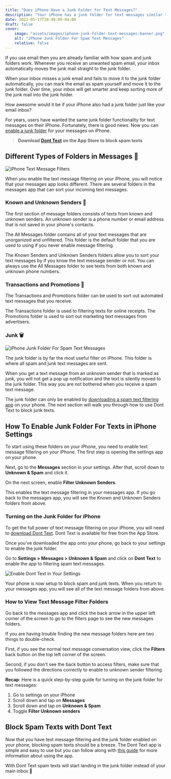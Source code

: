 ```yaml
---
title: "Does iPhone Have a Junk Folder for Text Messages?"
description: "Your iPhone has a junk folder for text messages similar to your email inbox. Turn on your text messages junk folder to block spam."
date: 2022-05-17T20:49:09-04:00
draft: false
cover:
    image: "assets/images/iphone-junk-folder-text-messages-banner.png"
    alt: "iPhone Junk Folder For Spam Text Messages"
    relative: false 
---
```


If you use email then you are already familiar with how spam and junk folders work. Whenever you receive an unwanted spam email, your inbox automatically moves the junk mail straight to the junk folder. 

When your inbox misses a junk email and fails to move it to the junk folder automatically, you can mark the email as spam yourself and move it to the junk folder. Over time, your inbox will get smarter and keep sorting more of the junk mail into the junk folder. 

How awesome would it be if your iPhone also had a junk folder just like your email inbox?

For years, users have wanted the same junk folder functionality for text messages on their iPhone. Fortunately, there is good news. Now you can [enable a junk folder](https://support.apple.com/guide/iphone/block-filter-and-report-messages-iph203ab0be4/ios) for your messages on iPhone. 

> **Download [Dont Text](https://apps.apple.com/us/app/dont-text/id1540836811) on the App Store to block spam texts**

## Different Types of Folders in Messages 📁

![iPhone Text Message Filters](/assets/images/iphone-text-message-filters.PNG#center "iPhone Text Message Filters")

When you enable the text message filtering on your iPhone, you will notice that your messages app looks different. There are several folders in the messages app that can sort your incoming text messages. 

### Known and Unknown Senders 🤨

The first section of message folders consists of texts from known and unknown senders. An unknown sender is a phone number or email address that is not saved in your phone's contacts. 

The All Messages folder contains all of your text messages that are unorganized and unfiltered. This folder is the default folder that you are used to using if you never enable message filtering.

The Known Senders and Unknown Senders folders allow you to sort your text messages by if you know the text message sender or not. You can always use the  All Messages folder to see texts from both known and unknown phone numbers. 

### Transactions and Promotions 📢

The Transactions and Promotions folder can be used to sort out automated text messages that you receive. 

The Transactions folder is used to filtering texts for online receipts. The Promotions folder is used to sort out marketing text messages from advertisers. 

### Junk 🗑

![iPhone Junk Folder For Spam Text Messages](/assets/images/iphone-junk-folder-text-messages.PNG#center "iPhone Junk Folder For Spam Text Messages")

The junk folder is by far the most useful filter on iPhone. This folder is where all spam and junk text messages are sent. 

When you get a text message from an unknown sender that is marked as junk, you will not get a pop up notification and the text is silently moved to the junk folder. This way you are not bothered when you receive a spam text message. 

The junk folder can only be enabled by [downloading a spam text filtering app](https://apps.apple.com/us/app/dont-text/id1540836811) on your phone. The next section will walk you through how to use Dont Text to block junk texts.

## How To Enable Junk Folder For Texts in iPhone Settings

To start using these folders on your iPhone, you need to enable text message filtering on your iPhone. The first step is opening the settings app on your phone. 

Next, go to the **Messages** section in your settings. After that, scroll down to **Unknown & Spam** and click it. 

On the next screen, enable **Filter Unknown Senders**.

This enables the text message filtering in your messages app. If you go back to the messages app, you will see the Known and Unknown Senders folders from above.

### Turning on the Junk Folder for iPhone

To get the full power of text message filtering on your iPhone, you will need to [download Dont Text](https://apps.apple.com/us/app/dont-text/id1540836811). Dont Text is available for free from the App Store. 

Once you've downloaded the app onto your phone, go back to your settings to enable the junk folder.

Go to **Settings > Messages > Unknown & Spam** and click on **Dont Text** to enable the app to filtering spam text messages. 

![Enable Dont Text in Your Settings](/assets/images/enable-dont-text-settings.jpeg#center "Enable Dont Text in Your Settings")

Your phone is now setup to block spam and junk texts. When you return to your messages app, you will see all of the text message folders from above.

### How to View Text Message Filter Folders

Go back to the messages app and click the back arrow in the upper left corner of the screen to go to the filters page to see the new messages folders.

If you are having trouble finding the new message folders here are two things to double-check. 

First, if you see the normal text message conversation view, click the **Filters** back button on the top left corner of the screen. 

Second, if you don't see the back button to access filters, make sure that you followed the directions correctly to enable to unknown sender filtering.

**Recap**: Here is a quick step-by-step guide for turning on the junk folder for text messages:

1. Go to settings on your iPhone
2. Scroll down and tap on **Messages**
3. Scroll down and tap on **Unknown & Spam**
4. Toggle **Filter Unknown senders**

## Block Spam Texts with Dont Text

Now that you have text message filtering and the junk folder enabled on your phone, blocking spam texts should be a breeze. The Dont Text app is simple and easy to use but you can follow along with [this guide](/blog/block-spam-texts/) for more information about using the app. 

With Dont Text spam texts will start landing in the junk folder instead of your main inbox 🥳